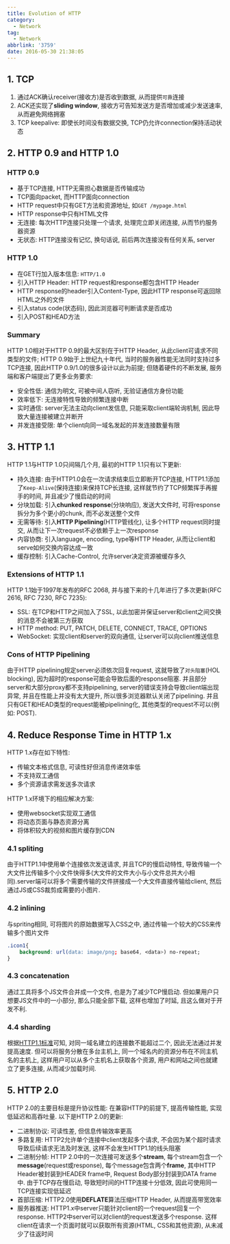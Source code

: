 ```yaml
---
title: Evolution of HTTP 
category:
  - Network
tag:
  - Network
abbrlink: '3759'
date: 2016-05-30 21:38:05
---
```


## 1. TCP
1. 通过ACK确认receiver(接收方)是否收到数据, 从而提供`可靠`连接
2. ACK还实现了**sliding window**, 接收方可告知发送方是否增加或减少发送速率, 从而避免网络拥塞
3. TCP keepalive: 即使长时间没有数据交换, TCP仍允许connection保持活动状态


## 2. HTTP 0.9 and HTTP 1.0
### HTTP 0.9 
* 基于TCP连接, HTTP无需担心数据是否传输成功
* TCP面向packet, 而HTTP面向connection
* HTTP request中只有GET方法和资源地址, 如`GET /mypage.html`
* HTTP response中只有HTML文件
* 无连接: 每次HTTP连接只处理一个请求, 处理完立即关闭连接, 从而节约服务器资源
* 无状态: HTTP连接没有记忆, 换句话说, 前后两次连接没有任何关系, server

### HTTP 1.0
* 在GET行加入版本信息: `HTTP/1.0`
* 引入HTTP Header: HTTP request和response都包含HTTP Header
* HTTP response的header引入Content-Type, 因此HTTP response可返回除HTML之外的文件
* 引入status code(状态码), 因此浏览器可判断请求是否成功
* 引入POST和HEAD方法

### Summary
HTTP 1.0相对于HTTP 0.9的最大区别在于HTTP Header, 从此client可请求不同类型的文件; HTTP 0.9始于上世纪九十年代, 当时的服务器性能无法同时支持过多TCP连接, 因此HTTP 0.9/1.0的很多设计以此为前提; 但随着硬件的不断发展, 服务端和客户端提出了更多业务要求:
* 安全性低: 通信为明文, 可被中间人窃听, 无验证通信方身份功能
* 效率低下: 无连接特性导致的频繁连接中断
* 实时通信: server无法主动向client发信息, 只能采取client端轮询机制, 因此导致大量连接被建立并断开
* 并发连接受限: 单个client向同一域名发起的并发连接数量有限


## 3. HTTP 1.1
HTTP 1.1与HTTP 1.0只间隔几个月, 最初的HTTP 1.1只有以下更新:
* 持久连接: 由于HTTP1.0会在一次请求结束后立即断开TCP连接, HTTP1.1添加了`Keep-Alive`(保持连接)来保持TCP长连接, 这样就节约了TCP频繁挥手再握手的时间, 并且减少了慢启动的时间
* 分块加载: 引入**chunked response**(分块响应), 发送大文件时, 可将response拆分为多个更小的chunk, 而不必发送整个文件
* 无需等待: 引入**HTTP Pipelining**(HTTP管线化), 让多个HTTP request同时提交, 从而让下一次request不必依赖于上一次response
* 内容协商: 引入language, encoding, type等HTTP Header, 从而让client和serve如何交换内容达成一致
* 缓存控制: 引入Cache-Control, 允许server决定资源被缓存多久

### Extensions of HTTP 1.1
HTTP 1.1始于1997年发布的RFC 2068, 并与接下来的十几年进行了多次更新(RFC 2616, RFC 7230, RFC 7235):
* SSL: 在TCP和HTTP之间加入了SSL, 以此加密并保证server和client之间交换的消息不会被第三方获取
* HTTP method: PUT, PATCH, DELETE, CONNECT, TRACE, OPTIONS
* WebSocket: 实现client和server的双向通信, 让server可以向client推送信息

### Cons of HTTP Pipelining
由于HTTP pipelining规定server必须依次回复request, 这就导致了`对头阻塞`(HOL blocking), 因为超时的response可能会导致后面的response阻塞. 
并且部分server和大部分proxy都不支持pipelining, server的错误支持会导致client端出现异常, 并且在性能上并没有太大提升, 所以很多浏览器默认关闭了pipelining.
并且只有GET和HEAD类型的request能被pipelining化, 其他类型的request不可以(例如: POST).


## 4. Reduce Response Time in HTTP 1.x
HTTP 1.x存在如下特性:
* 传输文本格式信息, 可读性好但消息传递效率低
* 不支持双工通信
* 多个资源请求需发送多次请求

HTTP 1.x环境下的相应解决方案:
* 使用websocket实现双工通信
* 将动态页面与静态资源分离
* 将体积较大的视频和图片缓存到CDN

### 4.1 spliting
由于HTTP1.1中使用单个连接依次发送请求, 并且TCP的慢启动特性, 导致传输一个大文件比传输多个小文件快得多(大文件的文件大小与小文件总共大小相同).server端可以将多个需要传输的文件拼接成一个大文件直接传输给client, 然后通过JS或CSS裁剪成需要的小图片.

### 4.2 inlining
与spriting相同, 可将图片的原始数据写入CSS之中, 通过传输一个较大的CSS来传输多个图片文件
```css
.icon1{
	background: url(data: image/png; base64, <data>) no-repeat;
}
```

### 4.3 concatenation
通过工具将多个JS文件合并成一个文件, 也是为了减少TCP慢启动. 但如果用户只想要JS文件中的一小部分, 那么只能全部下载, 这样也增加了时延, 且这么做对于开发不利.

### 4.4 sharding
根据[HTTP1.1标准](https://www.w3.org/Protocols/rfc2616/rfc2616-sec8.html#sec8.1.4)可知, 对同一域名建立的连接数不能超过二个, 因此无法通过并发提高速度. 但可以将服务分散在多台主机上, 同一个域名内的资源分布在不同主机名的主机上, 这样用户可以从多个主机名上获取各个资源, 用户和网站之间也就建立了更多连接, 从而减少加载时间.


## 5. HTTP 2.0
HTTP 2.0的主要目标是提升协议性能: 在兼容HTTP的前提下, 提高传输性能, 实现低延迟和高吞吐量. 以下是HTTP 2.0的更新:
* 二进制协议: 可读性差, 但信息传输效率更高
* 多路复用: HTTP2允许单个连接中client发起多个请求, 不会因为某个超时请求导致后续请求无法及时发送, 这样不会发生HTTP1.1的线头阻塞
* 二进制分帧: HTTP 2.0中的一次连接可发送多个**stream**, 每个stream包含一个**message**(request或response), 每个message包含两个**frame**, 其中HTTP Header被封装到HEADER frame中, Request Body部分封装到DATA frame中. 由于TCP存在慢启动, 导致短时间的HTTP连接十分低效, 因此可使用同一TCP连接实现低延迟
* 首部压缩: HTTP2.0使用**DEFLATE**算法压缩HTTP Header, 从而提高带宽效率
* 服务器推送: HTTP1.x中server只能针对client的一个request回复一个response. HTTP2中server可以对client的request发送多个response. 这样client在请求一个页面时就可以获取所有资源(HTML, CSS和其他资源), 从未减少了往返时间
